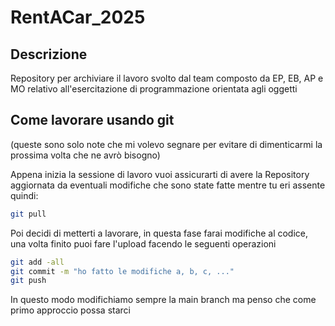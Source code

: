 # RentACar_2025
## Descrizione
Repository per archiviare il lavoro svolto dal team composto da EP, EB, AP e MO relativo all'esercitazione di programmazione orientata agli oggetti
## Come lavorare usando git
(queste sono solo note che mi volevo segnare per evitare di dimenticarmi la prossima volta che ne avrò bisogno)

Appena inizia la sessione di lavoro vuoi assicurarti di avere la Repository aggiornata da eventuali modifiche che sono state fatte mentre tu eri assente quindi:
```sh
git pull
```
Poi decidi di metterti a lavorare, in questa fase farai modifiche al codice, una volta finito puoi fare l'upload facendo le seguenti operazioni
```sh
git add -all
git commit -m "ho fatto le modifiche a, b, c, ..."
git push
```
In questo modo modifichiamo sempre la main branch ma penso che come primo approccio possa starci 


